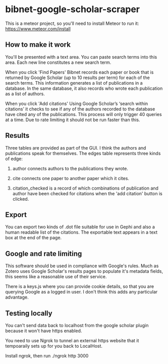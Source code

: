 # bibnet-google-scholar-scraper

This is a meteor project, so you'll need to install Meteor to run it:
https://www.meteor.com/install

## How to make it work
You'll be presented with a text area. You can paste search terms into this area. Each new line constitutes a new search term.

When you click 'Find Papers' Bibnet records each paper or book that is returned by Google Scholar (up to 10 results per term) for each of the search terms. This information generates a list of publications in a database. In the same database, it also records who wrote each publication as a list of authors.

When you click 'Add citations' Using Google Scholar’s ‘search within citations’ it checks to see if any of the authors recorded to the database have cited any of the publications. This process will only trigger 40 queries at a time.
Due to rate limiting it should not be run faster than this.

## Results
Three tables are provided as part of the GUI. I think the authors and publications speak for themselves. The edges table represents three
kinds of edge:

1. author connects authors to the publications they wrote.  

2. cite connects one paper to another paper which it cites.

3. citation_checked is a record of which combinations of publication and author have been checked for citations when the 'add citation' button is clicked.

## Export
You can export two kinds of .dot file suitable for use in Gephi and also a human readable list of the citations.
The exportable text appears in a text box at the end of the page.

## Google and rate limiting
This software should be used in compliance with Google's rules. Much as Zotero uses Google Scholar's results pages to populate
it's metadata fields, this seems like a reasonable use of their service.

There is a keys.js where you can provide cookie details, so that you are querying Google as a logged in user. I don't think this adds any particular advantage. 

## Testing locally 
You can't send data back to localhost from the google scholar plugin because it won't have https enabled. 

You need to use Ngrok to tunnel an external https website that it tempoaraily sets up for you back to LocalHost. 

Install ngrok, then run  ./ngrok http 3000 

